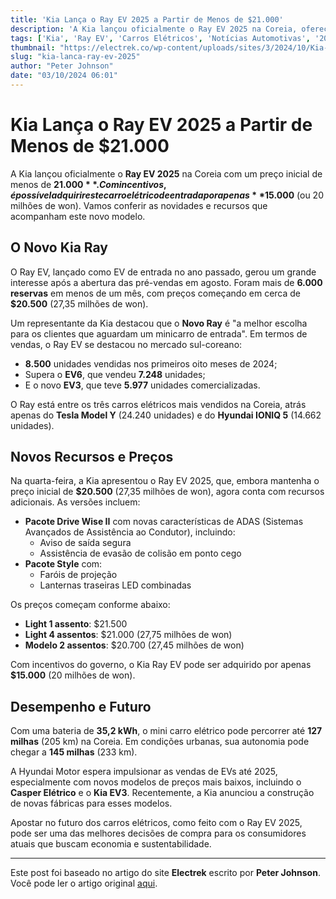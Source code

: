 ```yaml
---
title: 'Kia Lança o Ray EV 2025 a Partir de Menos de $21.000'
description: 'A Kia lançou oficialmente o Ray EV 2025 na Coreia, oferecendo um carro elétrico acessível e cheio de recursos.'
tags: ['Kia', 'Ray EV', 'Carros Elétricos', 'Notícias Automotivas', '2025']
thumbnail: "https://electrek.co/wp-content/uploads/sites/3/2024/10/Kia-2025-Ray-EV-2.jpeg?quality=82&strip=all&w=1400"
slug: "kia-lanca-ray-ev-2025"
author: "Peter Johnson"
date: "03/10/2024 06:01"
---
```


# Kia Lança o Ray EV 2025 a Partir de Menos de $21.000  

A Kia lançou oficialmente o **Ray EV 2025** na Coreia com um preço inicial de menos de **$21.000**. Com incentivos, é possível adquirir este carro elétrico de entrada por apenas **$15.000** (ou 20 milhões de won). Vamos conferir as novidades e recursos que acompanham este novo modelo.

## O Novo Kia Ray

O Ray EV, lançado como EV de entrada no ano passado, gerou um grande interesse após a abertura das pré-vendas em agosto. Foram mais de **6.000 reservas** em menos de um mês, com preços começando em cerca de **$20.500** (27,35 milhões de won).

Um representante da Kia destacou que o **Novo Ray** é "a melhor escolha para os clientes que aguardam um minicarro de entrada". Em termos de vendas, o Ray EV se destacou no mercado sul-coreano:

- **8.500** unidades vendidas nos primeiros oito meses de 2024;
- Supera o **EV6**, que vendeu **7.248** unidades;
- E o novo **EV3**, que teve **5.977** unidades comercializadas.

O Ray está entre os três carros elétricos mais vendidos na Coreia, atrás apenas do **Tesla Model Y** (24.240 unidades) e do **Hyundai IONIQ 5** (14.662 unidades).

## Novos Recursos e Preços

Na quarta-feira, a Kia apresentou o Ray EV 2025, que, embora mantenha o preço inicial de **$20.500** (27,35 milhões de won), agora conta com recursos adicionais. As versões incluem:
- **Pacote Drive Wise II** com novas características de ADAS (Sistemas Avançados de Assistência ao Condutor), incluindo:
  - Aviso de saída segura
  - Assistência de evasão de colisão em ponto cego
- **Pacote Style** com:
  - Faróis de projeção
  - Lanternas traseiras LED combinadas

Os preços começam conforme abaixo:
- **Light 1 assento**: $21.500
- **Light 4 assentos**: $21.000 (27,75 milhões de won)
- **Modelo 2 assentos**: $20.700 (27,45 milhões de won)

Com incentivos do governo, o Kia Ray EV pode ser adquirido por apenas **$15.000** (20 milhões de won).

## Desempenho e Futuro

Com uma bateria de **35,2 kWh**, o mini carro elétrico pode percorrer até **127 milhas** (205 km) na Coreia. Em condições urbanas, sua autonomia pode chegar a **145 milhas** (233 km).

A Hyundai Motor espera impulsionar as vendas de EVs até 2025, especialmente com novos modelos de preços mais baixos, incluindo o **Casper Elétrico** e o **Kia EV3**. Recentemente, a Kia anunciou a construção de novas fábricas para esses modelos.

Apostar no futuro dos carros elétricos, como feito com o Ray EV 2025, pode ser uma das melhores decisões de compra para os consumidores atuais que buscam economia e sustentabilidade.

---  
Este post foi baseado no artigo do site **Electrek** escrito por **Peter Johnson**. Você pode ler o artigo original [aqui](https://electrek.co/2024/10/02/kia-launches-2025-ray-ev-starting-under-21000/).